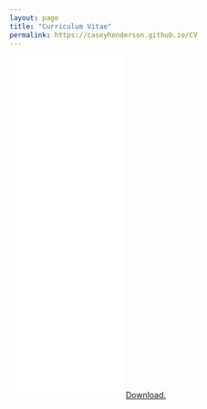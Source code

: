 ```yaml
---
layout: page
title: "Curriculum Vitae"
permalink: https://caseyhenderson.github.io/CV
---
```

<!-- <a href="https://github.com/caseyhenderson/caseyhenderson.github.io/blob/master/assets/CV.pdf" target = "_blank">CV.</a> -->
<div style = "width: 100%; height: 500%">
<embed src="/assets/CV.pdf" class="application/pdf" width = "200px" height = "600px" />	
<a href="caseyhenderson.github.io/assets/CV.pdf" target="_blank">Download.</a>
</div>


